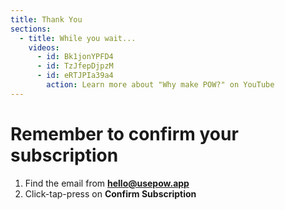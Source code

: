 ```yaml
---
title: Thank You
sections:
  - title: While you wait...
    videos:
      - id: Bk1jonYPFD4
      - id: TzJfepDjpzM
      - id: eRTJPIa39a4
        action: Learn more about "Why make POW?" on YouTube
---
```


# Remember to confirm your subscription

1. Find the email from **hello@usepow.app**
2. Click-tap-press on **Confirm Subscription**

